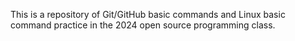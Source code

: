 This is a repository of Git/GitHub basic commands and Linux basic command practice in the 2024 open source programming class.
